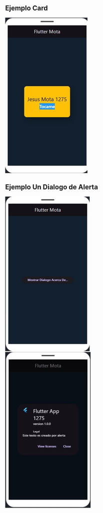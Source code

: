 ## Ejemplo Card
![La tarjeta](card.jpg)

## Ejemplo Un Dialogo de Alerta
![El Dialogo](dialogo.jpg)
![El Dialogor](dialogor.jpg)